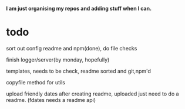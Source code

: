**I am just organising my repos and adding stuff when I can.**


# todo

sort out config readme and npm(done), do file checks

finish logger/server(by monday, hopefully)

templates, needs to be check, readme sorted and git,npm'd

copyfile method for utils

upload friendly dates after creating readme, uploaded just need to do a readme. (fdates needs a readme api)

